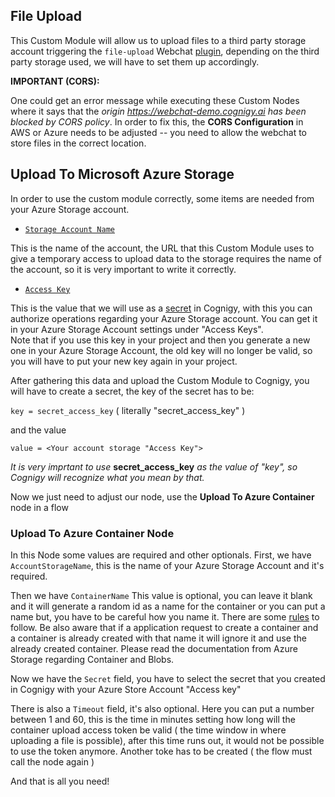 ## File Upload

This Custom Module will allow us to upload files to a third party storage account triggering the ``file-upload`` Webchat [plugin](https://github.com/Cognigy/WebchatPlugins/tree/master/plugins/file-upload), depending on the third party storage used, we will have to set them up accordingly.

**IMPORTANT (CORS):**

One could get an error message while executing these Custom Nodes where it says that the *origin https://webchat-demo.cognigy.ai has been blocked by CORS policy*. In order to fix this, the **CORS Configuration** in AWS or Azure needs to be adjusted -- you need to allow the webchat to store files in the correct location.

## Upload To Microsoft Azure Storage

In order to use the custom module correctly, some items are needed from your Azure Storage account.

* [``Storage Account Name``](https://docs.microsoft.com/en-us/azure/storage/common/storage-account-overview)

This is the name of the account, the URL that this Custom Module uses to give a temporary access to upload data to the storage requires the name of the account, so it is very important to write it correctly.  

* [``Access Key``](https://docs.microsoft.com/en-us/azure/storage/common/storage-account-manage)

This is the value that we will use as a [secret](https://docs.cognigy.com/docs/secrets) in Cognigy, with this you can authorize operations regarding your Azure  Storage account. You can get it in your Azure Storage Account settings under "Access Keys".  
Note that if you use this key in your project and then you generate a new one in your Azure Storage Account, the old key will no longer be valid, so you will have to put your new key again in your project.

After gathering this data and upload the Custom Module to Cognigy, you will have to create a secret, the key of the secret has to be: 

``key = secret_access_key``  ( literally "secret_access_key" )
 
 and the value  
 
 ``value = <Your account storage "Access Key">``
 
*It is very imprtant to use* **secret_access_key** *as the value of "key", so Cognigy will recognize what you mean by that.*

Now we just need to adjust our node, use the **Upload To Azure Container** node in a flow 

### Upload To Azure Container Node

In this Node some values are required and other optionals. First, we have ``AccountStorageName``, this is the name of your Azure Storage Account and it's required.

Then we have ``ContainerName`` This value is optional, you can leave it blank and it will generate a random id as a name for the container or you can put a name but, you have to be careful how you name it. There are some [rules](https://docs.microsoft.com/en-us/rest/api/storageservices/naming-and-referencing-containers--blobs--and-metadata) to follow. Be also aware that if a application request to create a container and a container is already created with that name it will ignore it and use the already created container. Please read the documentation from Azure Storage regarding Container and Blobs.

Now we have the ``Secret`` field, you have to select the secret that you created in Cognigy with your Azure Store Account "Access key"

There is also a ``Timeout`` field, it's also optional. Here you can put a number between 1 and 60, this is the time in minutes setting how long will the container upload access token be valid ( the time window in where uploading a file is possible), after this time runs out, it would not be possible to use the token anymore. Another toke has to be created ( the flow must call the node again )

And that is all you need!
